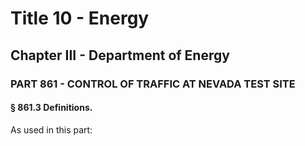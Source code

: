 
# Title 10 - Energy
## Chapter III - Department of Energy
### PART 861 - CONTROL OF TRAFFIC AT NEVADA TEST SITE
#### § 861.3 Definitions.

As used in this part:
